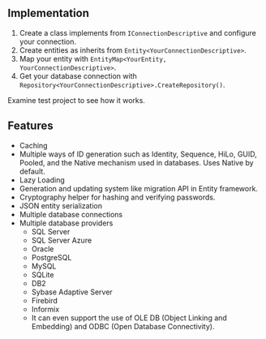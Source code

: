 ## Implementation
 1. Create a class implements from `IConnectionDescriptive` and configure your connection.
 2. Create entities as inherits from `Entity<YourConnectionDescriptive>`.
 3. Map your entity with `EntityMap<YourEntity, YourConnectionDescriptive>`.
 4. Get your database connection with `Repository<YourConnectionDescriptive>.CreateRepository()`.

Examine test project to see how it works.

## Features
- Caching
- Multiple ways of ID generation such as Identity, Sequence, HiLo, GUID, Pooled, and the Native mechanism used in databases. Uses Native by default.
- Lazy Loading
- Generation and updating system like migration API in Entity framework.
- Cryptography helper for hashing and verifying passwords.
- JSON entity serialization
-  Multiple database connections
 - Multiple database providers
   - SQL Server
   - SQL Server Azure
   - Oracle
   - PostgreSQL
   - MySQL
   - SQLite
   - DB2
   - Sybase Adaptive Server
   - Firebird
   - Informix
   - It can even support the use of OLE DB (Object Linking and Embedding) and ODBC (Open Database Connectivity). 
